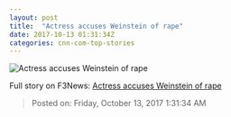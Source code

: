 ```yaml
---
layout: post
title:  "Actress accuses Weinstein of rape"
date: 2017-10-13 01:31:34Z
categories: cnn-com-top-stories
---
```


![Actress accuses Weinstein of rape](http://i2.cdn.turner.com/money/dam/assets/171012191741-rose-mcgowan-780x439.jpg)




Full story on F3News: [Actress accuses Weinstein of rape](http://www.f3nws.com/n/yrgnpF)

> Posted on: Friday, October 13, 2017 1:31:34 AM
